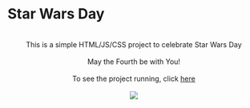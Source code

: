 # Star Wars Day
<br>
<div align="center">This is a simple HTML/JS/CSS project to celebrate Star Wars Day</div>
<br>

<div align="center">May the Fourth be with You!</div>
<br>

<div align="center">To see the project running, click <a href="https://starwarsproject.z22.web.core.windows.net">here</a></div>
<br>


<div align="center"><img src="https://seeklogo.com/images/G/grogu-the-child-logo-83E97AAE4C-seeklogo.com.png"></div>

